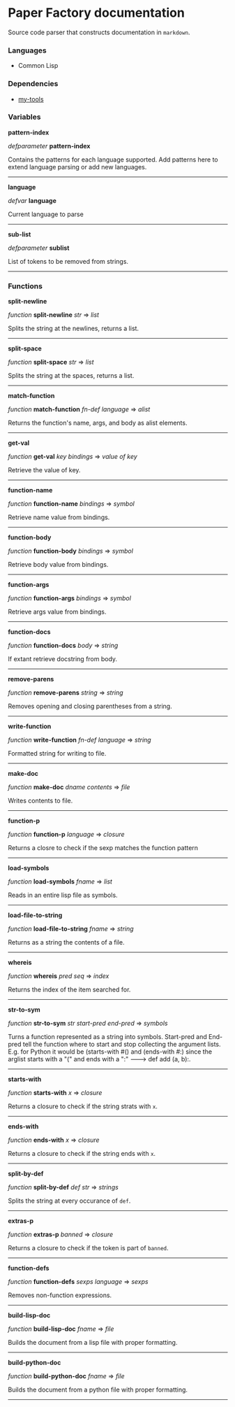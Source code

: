 # Paper Factory documentation
Source code parser that constructs documentation in `markdown`.

### Languages
- Common Lisp

### Dependencies
- [my-tools](https://github.com/paradigmshift/my-tools)

### Variables
**pattern-index**

*defparameter* **pattern-index**

Contains the patterns for each language supported. Add patterns here
to extend language parsing or add new languages.
***********************
**language**

*defvar* **language**

Current language to parse
***********************
**sub-list**

*defparameter* **sublist**

List of tokens to be removed from strings.
***********************

### Functions
**split-newline**

*function* **split-newline** *str* => *list*

Splits the string at the newlines, returns a list.
***********************
**split-space**

*function* **split-space** *str* => *list*

Splits the string at the spaces, returns a list.
***********************
**match-function**

*function* **match-function** *fn-def language* => *alist*

Returns the function's name, args, and body as alist elements.
***********************
**get-val**

*function* **get-val** *key bindings* => *value of key*

Retrieve the value of key.
***********************
**function-name**

*function* **function-name** *bindings* => *symbol*

Retrieve name value from bindings.
***********************
**function-body**

*function* **function-body** *bindings* => *symbol*

Retrieve body value from bindings.
***********************
**function-args**

*function* **function-args** *bindings* => *symbol*

Retrieve args value from bindings.
***********************
**function-docs**

*function* **function-docs** *body* => *string*

If extant retrieve docstring from body.
***********************
**remove-parens**

*function* **remove-parens** *string* => *string*

Removes opening and closing parentheses from a string.
***********************
**write-function**

*function* **write-function** *fn-def language* => *string*

Formatted string for writing to file.
***********************
**make-doc**

*function* **make-doc** *dname contents* => *file*

Writes contents to file.
***********************
**function-p**

*function* **function-p** *language* => *closure*

Returns a closre to check if the sexp matches the function pattern
***********************
**load-symbols**

*function* **load-symbols** *fname* => *list*

Reads in an entire lisp file as symbols.
***********************
**load-file-to-string**

*function* **load-file-to-string** *fname* => *string*

Returns as a string the contents of a file.
***********************
**whereis**

*function* **whereis** *pred seq* => *index*

Returns the index of the item searched for.
***********************
**str-to-sym**

*function* **str-to-sym** *str start-pred end-pred* => *symbols*

Turns a function represented as a string into symbols. Start-pred and End-pred tell the function where to start and stop collecting the argument lists. E.g. for Python it would be (starts-with #() and (ends-with #:) since the arglist starts with a "(" and ends with a ":" ---> def add (a, b):.
***********************
**starts-with**

*function* **starts-with** *x* => *closure*

Returns a closure to check if the string strats with `x`.
***********************
**ends-with**

*function* **ends-with** *x* => *closure*

Returns a closure to check if the string ends with `x`.
***********************
**split-by-def**

*function* **split-by-def** *def str* => *strings*

Splits the string at every occurance of `def`.
***********************
**extras-p**

*function* **extras-p** *banned* => *closure*

Returns a closure to check if the token is part of `banned`.
***********************
**function-defs**

*function* **function-defs** *sexps language* => *sexps*

Removes non-function expressions.
***********************
**build-lisp-doc**

*function* **build-lisp-doc** *fname* => *file*

Builds the document from a lisp file with proper formatting.
***********************
**build-python-doc**

*function* **build-python-doc** *fname* => *file*

Builds the document from a python file with proper formatting.
***********************
